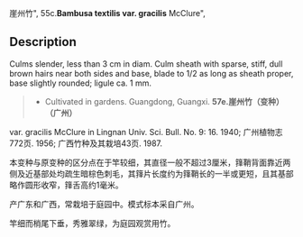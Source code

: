 崖州竹",
55c.**Bambusa textilis var. gracilis** McClure",

## Description
Culms slender, less than 3 cm in diam. Culm sheath with sparse, stiff, dull brown hairs near both sides and base, blade to 1/2 as long as sheath proper, base slightly rounded; ligule ca. 1 mm.

> * Cultivated in gardens. Guangdong, Guangxi.
**57e.崖州竹（变种）（广州）**

var. gracilis McClure in Lingnan Univ. Sci. Bull. No. 9: 16. 1940; 广州植物志772页. 1956; 广西竹种及其栽培43页. 1987.

本变种与原变种的区分点在于竿较细，其直径一般不超过3厘米，箨鞘背面靠近两侧及近基部处均疏生暗棕色刺毛，其箨片长度约为箨鞘长的一半或更短，且其基部略作圆形收窄，箨舌高约1毫米。

产广东和广西，常栽培于庭园中。模式标本采自广州。

竿细而梢尾下垂，秀雅翠绿，为庭园观赏用竹。
